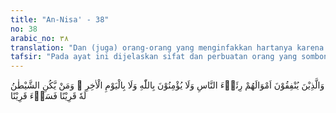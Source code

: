 ```yaml
---
title: "An-Nisa' - 38"
no: 38
arabic_no: ٣٨
translation: "Dan (juga) orang-orang yang menginfakkan hartanya karena ria dan kepada orang lain (ingin dilihat dan dipuji), dan orang-orang yang tidak beriman kepada Allah dan kepada hari kemudian. Barangsiapa menjadikan setan sebagai temannya, maka (ketahuilah) dia (setan itu) adalah teman yang sangat jahat."
tafsir: "Pada ayat ini dijelaskan sifat dan perbuatan orang yang sombong dan takabur, yaitu mereka menafkahkan hartanya karena ria. Mereka mau memberikan pertolongan kepada seseorang dengan hartanya, karena ingin dilihat orang, dibesarkan dan dipuji orang. Bukan karena ingin membayar kewajiban terhadap sesama manusia.\n\nPada hakikatnya mereka sama saja dengan orang yang bakhil cuma bedanya orang yang bakhil tidak mau sama sekali mengeluarkan hartanya untuk berbuat kebaikan kepada sesama manusia, malahan selalu loba dan tamak mengumpulkan harta benda dan kadang-kadang tidak peduli dari mana diperolehnya harta itu, apakah dari jalan yang halal ataukah dari jalan yang haram. Sedangkan orang ria, kadang-kadang mau berbuat kebaikan terhadap sesama manusia dengan mengeluarkan hartanya, asal dia mendapat pujian dan sanjungan. Bahkan untuk yang tidak baik sekalipun dia mau mengeluarkan hartanya, asal dia dapat pujian dari manusia. Jadi orang ria itu mengeluarkan hartanya bukan karena bersyukur kepada Allah atas karunia-Nya yang banyak dan bukan pula karena kesadarannya dalam membayarkan kewajibannya sesama manusia, tetapi hanya semata-mata karena hendak dipuji saja.\n\nPerbuatan seperti itu adalah perbuatan orang yang tidak percaya kepada Allah dan tidak percaya kepada hari akhirat. Orang yang percaya kepada Allah, mau mengeluarkan hartanya dengan ikhlas, tidak untuk mencari pujian, tetapi hanya mengharapkan balasan dari Allah nanti. Yang mendorong orang itu berbuat demikian, tidak lain hanya karena menurut ajaran setan saja, tidak mau mengikuti petunjuk Allah. Ajaran setan selalu membawa manusia kepada perbuatan yang keji dan terlarang. Maka dengan sendirinya manusia yang seperti itu telah menjadi teman dan pengikut setan, sedang setan itu adalah teman yang jahat. Maka akan celakalah akhirnya manusia bila telah berteman dengan setan. Dia akan terjauh dari jalan yang benar yang akan membawa kepada kebahagiaan di dunia dan selamat di akhirat nanti.\n\nTeman mempunyai pengaruh besar dalam kehidupan manusia. Berapa banyak orang yang baik bisa rusak karena berteman dengan orang yang jahat, dan berapa banyak pula orang yang jadi baik karena berteman dengan orang yang baik. Berhati-hatilah mencari teman, jangan berteman dengan sembarang orang.\n\nSeperti halnya pada masa Rasulullah saw orang Ansar disuruh berhati-hati berteman dengan orang Yahudi, karena ternyata orang-orang Yahudi itu selalu mempengaruhi orang mukmin agar jangan mau mengeluarkan harta untuk membantu seseorang, dengan alasan nanti bisa jatuh miskin, atau bisa mengakibatkan sengsara di hari depan."
---
```


وَالَّذِيْنَ يُنْفِقُوْنَ اَمْوَالَهُمْ رِئَاۤءَ النَّاسِ وَلَا يُؤْمِنُوْنَ بِاللّٰهِ وَلَا بِالْيَوْمِ الْاٰخِرِ ۗ وَمَنْ يَّكُنِ الشَّيْطٰنُ لَهٗ قَرِيْنًا فَسَاۤءَ قَرِيْنًا 
